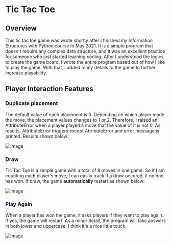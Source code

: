 # Tic Tac Toe

## Overview
This tic tac toe game was wrote shortly after I finished my Information Structures with Python course in May 2021. It is a simple program that doesn't require any complex data structure, and it was an excellent practice for someone who just started learning coding. After I understood the logics to create the game board, I wrote the entire program based out of how I like to play the game. With that, I added many details to the game to further increase playability.

## Player Interaction Features

### Duplicate placement
The default value of each placement is 0. Depending on which player made the move, the placement values changes to 1 or 2. Therefore, I raised an AttributeError when a player played a move that the value of it is not 0. As results, AttributeError triggers except AttributeError and error message is printed. Results shown below:
  
![image](https://user-images.githubusercontent.com/84875731/149072117-b09a4d9c-292e-483d-8137-63004a02a16b.png)

### Draw
Tic Tac Toe is a simple game with a total of 9 moves in one game. So if I am counting each player's move, I can easily track if a draw occured, if no one has won. If draw, the game <b>automatically</b> restart as shown below:

![image](https://user-images.githubusercontent.com/84875731/149072558-c088e6dd-e70c-4e1e-8457-c38c2d167eeb.png)

### Play Again
When a player has won the game, it asks players if they want to play again. If yes, the game will restart. As a minor detail, the program will take answers in both lower and uppercase, I think it's a nice little touch.

![image](https://user-images.githubusercontent.com/84875731/149072660-7638c1f1-a15a-4e50-986e-f23f31882be0.png)



